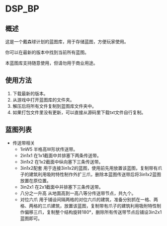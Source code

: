 # DSP_BP
## 概述
这是一个戴森球计划的蓝图库，用于存储蓝图，方便玩家使用。

你可以在最新的版本中找到当前所有蓝图。

本蓝图库支持随意使用，但请勿用于商业用途。

## 使用方法
1. 下载最新的版本。
2. 从游戏中打开蓝图库的文件夹。
3. 解压后将所有文件复制到蓝图库文件夹中。
4. 如果打包文件里没有更新，可以直接从源码里下载txt文件自行复制。

## 蓝图列表
- 传送带相关
    - 1inW5 半格高W形状传送带。
    - 2in1x1 在1x1截面中并排塞下两条传送带。
    - 3in1x2 在1x2截面中纵向塞下三条传送带。
    - 3in1x2配套 用于连接3in1x2的蓝图，使用前先用放置该蓝图，复制带有爪子的建筑利用吸附特性制作外扩三爪，删除本蓝图传送带后将3in1x2蓝图放置在原位置。
    - 3in2x1 在2x1截面中并排塞下三条传送带。
    - 八分之一升高 从地面高到一高八等分传送带节点，共九个。
    - 对位六爪 用于铺设间隔两格的对位六爪的建筑，准备分别抓在一格、两格、两格的三爪建筑，放置该蓝图，复制带有爪子的建筑利用吸附特性制作偏移三爪，复制整个结构旋转180°，删除所有传送带节点后铺设3in2x1蓝图即可。